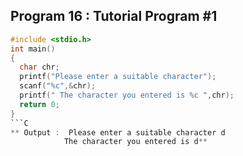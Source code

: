## Program 16 : Tutorial Program #1
```C
#include <stdio.h>
int main()
{
  char chr;
  printf("Please enter a suitable character");
  scanf("%c",&chr);
  printf(" The character you entered is %c ",chr);
  return 0;
}
```C
** Output :  Please enter a suitable character d
            The character you entered is d**
